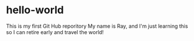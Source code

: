 # hello-world
This is my first Git Hub reporitory
My name is Ray, and I'm just learning this so I can retire early and travel the world!
